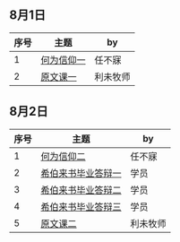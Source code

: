 
## 8月1日

|序号|主题|by|
|---|----|---|
|1|[何为信仰一](https://carmelbible.sgp1.digitaloceanspaces.com/csmp2024/0101_f.mp3)|任不寐|
|2|[原文课一](https://carmelbible.sgp1.digitaloceanspaces.com/csmp2024/0102_f.mp3)|利未牧师|

## 8月2日

|序号|主题|by|
|---|----|---|
|1|[何为信仰二](https://carmelbible.sgp1.digitaloceanspaces.com/csmp2024/0201_f.mp3)|任不寐|
|2|[希伯来书毕业答辩一](https://carmelbible.sgp1.digitaloceanspaces.com/csmp2024/0201_f.mp3)|学员|
|3|[希伯来书毕业答辩二](https://carmelbible.sgp1.digitaloceanspaces.com/csmp2024/0201_f.mp3)|学员|
|4|[希伯来书毕业答辩三](https://carmelbible.sgp1.digitaloceanspaces.com/csmp2024/0201_f.mp3)|学员|
|5|[原文课二](https://carmelbible.sgp1.digitaloceanspaces.com/csmp2024/0101_f.mp3)|利未牧师|